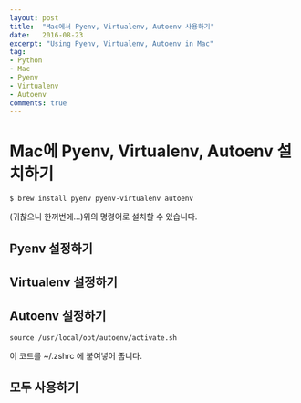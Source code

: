 ```yaml
---
layout: post
title:  "Mac에서 Pyenv, Virtualenv, Autoenv 사용하기"
date:   2016-08-23
excerpt: "Using Pyenv, Virtualenv, Autoenv in Mac"
tag:
- Python
- Mac
- Pyenv
- Virtualenv
- Autoenv
comments: true
---
```


# Mac에 Pyenv, Virtualenv, Autoenv 설치하기

```shell
$ brew install pyenv pyenv-virtualenv autoenv
```
(귀찮으니 한꺼번에...)위의 명령어로 설치할 수 있습니다.


## Pyenv 설정하기

## Virtualenv 설정하기

## Autoenv 설정하기

```shell
source /usr/local/opt/autoenv/activate.sh
```
이 코드를 ~/.zshrc 에 붙여넣어 줍니다.

## 모두 사용하기
